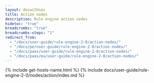 ```yaml
---
layout: docwithnav
title: Action nodes
description: Rule engine action nodes
hidetoc: "true"
breadcrumbs: "true"
breadcrumbs-steps: "1"
redirect_from:
  - "/docs/user-guide/rule-engine-2-0/action-nodes/"
  - "/docs/pe/user-guide/rule-engine-2-0/action-nodes/"
  - "/docs/paas/user-guide/rule-engine-2-0/action-nodes/"
  - "/docs/paas/eu/user-guide/rule-engine-2-0/action-nodes/"
---
```


{% include get-hosts-name.html %}
{% include docs/user-guide/rule-engine-2-0/nodes/action/index.md %}
